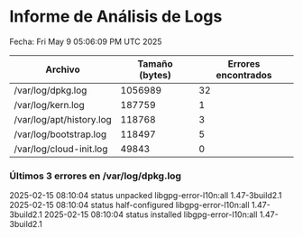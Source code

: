 # Informe de Análisis de Logs
Fecha: Fri May  9 05:06:09 PM UTC 2025

| Archivo | Tamaño (bytes) | Errores encontrados |
|---------|----------------|----------------------|
| /var/log/dpkg.log | 1056989 | 32 |
| /var/log/kern.log | 187759 | 1 |
| /var/log/apt/history.log | 118768 | 3 |
| /var/log/bootstrap.log | 118497 | 5 |
| /var/log/cloud-init.log | 49843 | 0 |

### Últimos 3 errores en /var/log/dpkg.log
2025-02-15 08:10:04 status unpacked libgpg-error-l10n:all 1.47-3build2.1
2025-02-15 08:10:04 status half-configured libgpg-error-l10n:all 1.47-3build2.1
2025-02-15 08:10:04 status installed libgpg-error-l10n:all 1.47-3build2.1
